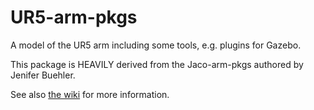 # UR5-arm-pkgs

A model of the UR5 arm including some tools, e.g. plugins for Gazebo.

This package is HEAVILY derived from the Jaco-arm-pkgs authored by Jenifer Buehler.

See also [the wiki](https://github.com/JenniferBuehler/jaco-arm-pkgs/wiki) for more information.
